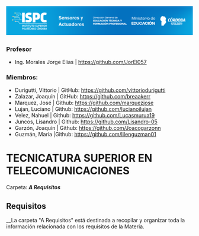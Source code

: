 ![Logo de la Institución ISPC](../E%20assets/caratula.png)
----------------------

### Profesor
- Ing. Morales Jorge Elias | https://github.com/JorEl057

### Miembros:
- Durigutti, Vittorio | GitHub: https://github.com/vittoriodurigutti
- Zalazar, Joaquín | GitHub: https://github.com/breaakerr
- Marquez, José | Github: https://github.com/marquezjose
- Lujan, Luciano | Github: https://github.com/lucianoilujan
- Velez, Nahuel | Github: https://github.com/Lucasmurua19
- Juncos, Lisandro | Github: https://github.com/Lisandro-05
- Garzón, Joaquín | Github: https://github.com/Joacogarzonn
- Guzmán, Maria |Github: https://github.com/lilenguzman01

# TECNICATURA SUPERIOR EN TELECOMUNICACIONES  


Carpeta: ***A Requisitos***
## Requisitos

 __La carpeta "A Requisitos" está destinada a recopilar y organizar toda la información relacionada con los requisitos de la Materia.

